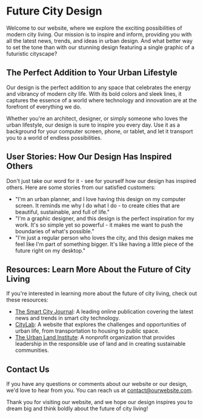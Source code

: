 <!--font:Dancing Script-->

# Future City Design

<!--font:Barlow Condensed-->

Welcome to our website, where we explore the exciting possibilities of modern city living. Our mission is to inspire and inform, providing you with all the latest news, trends, and ideas in urban design. And what better way to set the tone than with our stunning design featuring a single graphic of a futuristic cityscape?

## The Perfect Addition to Your Urban Lifestyle

Our design is the perfect addition to any space that celebrates the energy and vibrancy of modern city life. With its bold colors and sleek lines, it captures the essence of a world where technology and innovation are at the forefront of everything we do.

Whether you're an architect, designer, or simply someone who loves the urban lifestyle, our design is sure to inspire you every day. Use it as a background for your computer screen, phone, or tablet, and let it transport you to a world of endless possibilities.

## User Stories: How Our Design Has Inspired Others

Don't just take our word for it - see for yourself how our design has inspired others. Here are some stories from our satisfied customers:

-   "I'm an urban planner, and I love having this design on my computer screen. It reminds me why I do what I do - to create cities that are beautiful, sustainable, and full of life."
-   "I'm a graphic designer, and this design is the perfect inspiration for my work. It's so simple yet so powerful - it makes me want to push the boundaries of what's possible."
-   "I'm just a regular person who loves the city, and this design makes me feel like I'm part of something bigger. It's like having a little piece of the future right on my desktop."

## Resources: Learn More About the Future of City Living

If you're interested in learning more about the future of city living, check out these resources:

-   [The Smart City Journal](#smart-city-journal): A leading online publication covering the latest news and trends in smart city technology.
-   [CityLab](#citylab): A website that explores the challenges and opportunities of urban life, from transportation to housing to public space.
-   [The Urban Land Institute](#urban-land-institute): A nonprofit organization that provides leadership in the responsible use of land and in creating sustainable communities.

## Contact Us

If you have any questions or comments about our website or our design, we'd love to hear from you. You can reach us at [contact@ourwebsite.com](mailto:contact@ourwebsite.com).

Thank you for visiting our website, and we hope our design inspires you to dream big and think boldly about the future of city living!

<!--

Write me content for website with wallpaper which alt text is:

"A wallpaper with a single graphic of a futuristic cityscape, in a solid color such as orange or green."

The name/title of the page should not be 1:1 copy of the alt text but rather a real content of the website which is using this wallpaper.

- Use markdown format
- Start with heading
- Heading should be short and concise
- The content should look like a real website
- The website should not be about the wallpaper, wallpaper is just a related background
- Heading should be contain work "wallpaper" or "background"
- Include real sections like references, contact, user stories, etc. use things relevant to the page purpose.
- Feel free to use structure like headings, bullets, numbering, blockquotes, paragraphs, horizontal lines, etc.
- You can use formatting like bold or _italic_
- You can include UTF-8 emojis
- Links should be only #hash anchors (and you can refer to the document itself)
- Do not include images


---


# Discover the Future of City Living with our Futuristic Wallpaper

Welcome to our website, where we explore the exciting possibilities of modern city living. Our website is designed to inspire and inform, providing you with all the latest news, trends, and ideas in urban design. And what better way to set the tone than with our stunning wallpaper featuring a single graphic of a futuristic cityscape?

## The Perfect Background for Your Urban Lifestyle

Our wallpaper is the perfect addition to any space that celebrates the energy and vibrancy of modern city life. With its bold colors and sleek design, it captures the essence of a world where technology and innovation are at the forefront of everything we do.

Whether you're an architect, designer, or simply someone who loves the urban lifestyle, our wallpaper is sure to inspire you every day. Use it as a background for your computer screen, phone, or tablet, and let it transport you to a world of endless possibilities.

## User Stories: How Our Wallpaper Has Inspired Others

Don't just take our word for it - see for yourself how our wallpaper has inspired others. Here are some stories from our satisfied customers:

- "I'm an urban planner, and I love having this wallpaper on my computer screen. It reminds me why I do what I do - to create cities that are beautiful, sustainable, and full of life."
- "I'm a graphic designer, and this wallpaper is the perfect inspiration for my work. It's so simple yet so powerful - it makes me want to push the boundaries of what's possible."
- "I'm just a regular person who loves the city, and this wallpaper makes me feel like I'm part of something bigger. It's like having a little piece of the future right on my desktop."

## References: Learn More About the Future of City Living

If you're interested in learning more about the future of city living, check out these resources:

- [The Smart City Journal](#smart-city-journal): A leading online publication covering the latest news and trends in smart city technology.
- [CityLab](#citylab): A website that explores the challenges and opportunities of urban life, from transportation to housing to public space.
- [The Urban Land Institute](#urban-land-institute): A nonprofit organization that provides leadership in the responsible use of land and in creating sustainable communities.

## Contact Us

If you have any questions or comments about our website or our wallpaper, we'd love to hear from you. You can reach us at [contact@ourwebsite.com](mailto:contact@ourwebsite.com).

Thank you for visiting our website, and we hope our wallpaper inspires you to dream big and think boldly about the future of city living!


---


Heading should not include word "wallpaper". The website should not be about the wallpaper itself, wallpaper is just a related background, rewrite whole content.


---


# Embrace the Future of City Living with Our Inspiring Design

Welcome to our website, where we explore the exciting possibilities of modern city living. Our mission is to inspire and inform, providing you with all the latest news, trends, and ideas in urban design. And what better way to set the tone than with our stunning design featuring a single graphic of a futuristic cityscape?

## The Perfect Addition to Your Urban Lifestyle

Our design is the perfect addition to any space that celebrates the energy and vibrancy of modern city life. With its bold colors and sleek lines, it captures the essence of a world where technology and innovation are at the forefront of everything we do.

Whether you're an architect, designer, or simply someone who loves the urban lifestyle, our design is sure to inspire you every day. Use it as a background for your computer screen, phone, or tablet, and let it transport you to a world of endless possibilities.

## User Stories: How Our Design Has Inspired Others

Don't just take our word for it - see for yourself how our design has inspired others. Here are some stories from our satisfied customers:

- "I'm an urban planner, and I love having this design on my computer screen. It reminds me why I do what I do - to create cities that are beautiful, sustainable, and full of life."
- "I'm a graphic designer, and this design is the perfect inspiration for my work. It's so simple yet so powerful - it makes me want to push the boundaries of what's possible."
- "I'm just a regular person who loves the city, and this design makes me feel like I'm part of something bigger. It's like having a little piece of the future right on my desktop."

## Resources: Learn More About the Future of City Living

If you're interested in learning more about the future of city living, check out these resources:

- [The Smart City Journal](#smart-city-journal): A leading online publication covering the latest news and trends in smart city technology.
- [CityLab](#citylab): A website that explores the challenges and opportunities of urban life, from transportation to housing to public space.
- [The Urban Land Institute](#urban-land-institute): A nonprofit organization that provides leadership in the responsible use of land and in creating sustainable communities.

## Contact Us

If you have any questions or comments about our website or our design, we'd love to hear from you. You can reach us at [contact@ourwebsite.com](mailto:contact@ourwebsite.com).

Thank you for visiting our website, and we hope our design inspires you to dream big and think boldly about the future of city living!

-->
